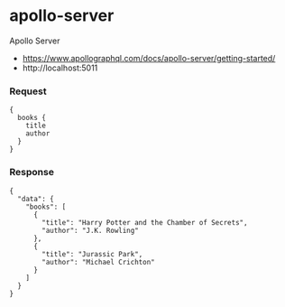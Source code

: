 # apollo-server
Apollo Server

* https://www.apollographql.com/docs/apollo-server/getting-started/
* http://localhost:5011

### Request
```
{
  books {
    title
    author
  }
}
```

### Response 
```
{
  "data": {
    "books": [
      {
        "title": "Harry Potter and the Chamber of Secrets",
        "author": "J.K. Rowling"
      },
      {
        "title": "Jurassic Park",
        "author": "Michael Crichton"
      }
    ]
  }
}
```
